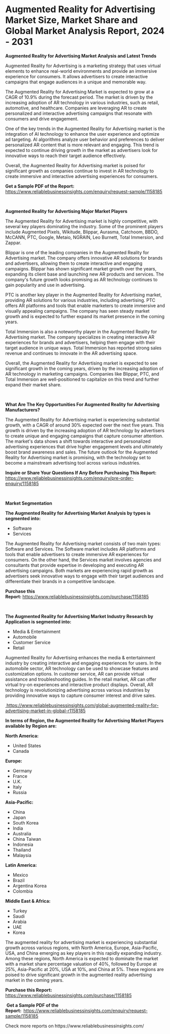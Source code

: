 <p><h1>Augmented Reality for Advertising Market Size, Market Share and Global Market Analysis Report, 2024 - 2031</h1></p><p><strong>Augmented Reality for Advertising Market Analysis and Latest Trends</strong></p>
<p><p>Augmented Reality for Advertising is a marketing strategy that uses virtual elements to enhance real-world environments and provide an immersive experience for consumers. It allows advertisers to create interactive campaigns that engage audiences in a unique and memorable way.</p><p>The Augmented Reality for Advertising Market is expected to grow at a CAGR of 10.9% during the forecast period. The market is driven by the increasing adoption of AR technology in various industries, such as retail, automotive, and healthcare. Companies are leveraging AR to create personalized and interactive advertising campaigns that resonate with consumers and drive engagement.</p><p>One of the key trends in the Augmented Reality for Advertising market is the integration of AI technology to enhance the user experience and optimize ad targeting. AI algorithms analyze user behavior and preferences to deliver personalized AR content that is more relevant and engaging. This trend is expected to continue driving growth in the market as advertisers look for innovative ways to reach their target audience effectively.</p><p>Overall, the Augmented Reality for Advertising market is poised for significant growth as companies continue to invest in AR technology to create immersive and interactive advertising experiences for consumers.</p></p>
<p><strong>Get a Sample PDF of the Report:&nbsp;</strong> <a href="https://www.reliablebusinessinsights.com/enquiry/request-sample/1158185">https://www.reliablebusinessinsights.com/enquiry/request-sample/1158185</a></p>
<p>&nbsp;</p>
<p><strong>Augmented Reality for Advertising Major Market Players</strong></p>
<p><p>The Augmented Reality for Advertising market is highly competitive, with several key players dominating the industry. Some of the prominent players include Augmented Pixels, Wikitude, Blippar, Aurasma, Catchoom, BBDO, McCANN, PTC, Google, Metaio, NGRAIN, Leo Burnett, Total Immersion, and Zappar.</p><p>Blippar is one of the leading companies in the Augmented Reality for Advertising market. The company offers innovative AR solutions for brands and advertisers, allowing them to create interactive and engaging campaigns. Blippar has shown significant market growth over the years, expanding its client base and launching new AR products and services. The company's future growth looks promising as AR technology continues to gain popularity and use in advertising.</p><p>PTC is another key player in the Augmented Reality for Advertising market, providing AR solutions for various industries, including advertising. PTC offers AR platforms and tools that enable marketers to create immersive and visually appealing campaigns. The company has seen steady market growth and is expected to further expand its market presence in the coming years.</p><p>Total Immersion is also a noteworthy player in the Augmented Reality for Advertising market. The company specializes in creating interactive AR experiences for brands and advertisers, helping them engage with their target audience in unique ways. Total Immersion has reported strong sales revenue and continues to innovate in the AR advertising space.</p><p>Overall, the Augmented Reality for Advertising market is expected to see significant growth in the coming years, driven by the increasing adoption of AR technology in marketing campaigns. Companies like Blippar, PTC, and Total Immersion are well-positioned to capitalize on this trend and further expand their market share.</p></p>
<p>&nbsp;</p>
<p><strong>What Are The Key Opportunities For Augmented Reality for Advertising Manufacturers?</strong></p>
<p><p>The Augmented Reality for Advertising market is experiencing substantial growth, with a CAGR of around 30% expected over the next five years. This growth is driven by the increasing adoption of AR technology by advertisers to create unique and engaging campaigns that capture consumer attention. The market's data shows a shift towards interactive and personalized advertising experiences that drive higher engagement levels and ultimately boost brand awareness and sales. The future outlook for the Augmented Reality for Advertising market is promising, with the technology set to become a mainstream advertising tool across various industries.</p></p>
<p><strong>Inquire or Share Your Questions If Any Before Purchasing This Report:</strong> <a href="https://www.reliablebusinessinsights.com/enquiry/pre-order-enquiry/1158185">https://www.reliablebusinessinsights.com/enquiry/pre-order-enquiry/1158185</a></p>
<p>&nbsp;</p>
<p><strong>Market Segmentation</strong></p>
<p><strong>The Augmented Reality for Advertising Market Analysis by types is segmented into:</strong></p>
<p><ul><li>Software</li><li>Services</li></ul></p>
<p><p>The Augmented Reality for Advertising market consists of two main types: Software and Services. The Software market includes AR platforms and tools that enable advertisers to create immersive AR experiences for consumers. On the other hand, the Services market involves agencies and consultants that provide expertise in developing and executing AR advertising campaigns. Both markets are experiencing rapid growth as advertisers seek innovative ways to engage with their target audiences and differentiate their brands in a competitive landscape.</p></p>
<p><strong>Purchase this Report:&nbsp;</strong><a href="https://www.reliablebusinessinsights.com/purchase/1158185">https://www.reliablebusinessinsights.com/purchase/1158185</a></p>
<p>&nbsp;</p>
<p><strong>The Augmented Reality for Advertising Market Industry Research by Application is segmented into:</strong></p>
<p><ul><li>Media & Entertainment</li><li>Automobile</li><li>Customer Service</li><li>Retail</li></ul></p>
<p><p>Augmented Reality for Advertising enhances the media & entertainment industry by creating interactive and engaging experiences for users. In the automobile sector, AR technology can be used to showcase features and customization options. In customer service, AR can provide virtual assistance and troubleshooting guides. In the retail market, AR can offer virtual try-on experiences and interactive product displays. Overall, AR technology is revolutionizing advertising across various industries by providing innovative ways to capture consumer interest and drive sales.</p></p>
<p><a href="https://www.reliablebusinessinsights.com/global-augmented-reality-for-advertising-market-in-global-r1158185">&nbsp;https://www.reliablebusinessinsights.com/global-augmented-reality-for-advertising-market-in-global-r1158185</a></p>
<p><strong>In terms of Region, the Augmented Reality for Advertising Market Players available by Region are:</strong></p>
<p>
    <p> <strong> North America: </strong>
        <ul>
            <li>United States</li>
            <li>Canada</li>
        </ul>
        </p> 
    <p> <strong> Europe: </strong>
        <ul>
            <li>Germany</li>
            <li>France</li>
            <li>U.K.</li>
            <li>Italy</li>
            <li>Russia</li>
        </ul>
        </p> 
    <p> <strong> Asia-Pacific: </strong>
        <ul>
            <li>China</li>
            <li>Japan</li>
            <li>South Korea</li>
            <li>India</li>
            <li>Australia</li>
            <li>China Taiwan</li>
            <li>Indonesia</li>
            <li>Thailand</li>
            <li>Malaysia</li>
        </ul>
        </p> 
    <p> <strong> Latin America: </strong>
        <ul>
            <li>Mexico</li>
            <li>Brazil</li>
            <li>Argentina Korea</li>
            <li>Colombia</li>
        </ul>
        </p> 
    <p> <strong> Middle East & Africa: </strong>
        <ul>
            <li>Turkey</li>
            <li>Saudi</li>
            <li>Arabia</li>
            <li>UAE</li>
            <li>Korea</li>
        </ul>
    </p>
    </p>
<p><p>The augmented reality for advertising market is experiencing substantial growth across various regions, with North America, Europe, Asia-Pacific, USA, and China emerging as key players in this rapidly expanding industry. Among these regions, North America is expected to dominate the market with a market share percentage valuation of 40%, followed by Europe at 25%, Asia-Pacific at 20%, USA at 10%, and China at 5%. These regions are poised to drive significant growth in the augmented reality advertising market in the coming years.</p></p>
<p><strong>Purchase this Report: </strong><a href="https://www.reliablebusinessinsights.com/purchase/1158185">https://www.reliablebusinessinsights.com/purchase/1158185</a></p>
<p>&nbsp;<strong>Get a Sample PDF of the Report:&nbsp;&nbsp;</strong><a href="https://www.reliablebusinessinsights.com/enquiry/request-sample/1158185">https://www.reliablebusinessinsights.com/enquiry/request-sample/1158185</a></p>
<p><strong></strong></p>
<p>Check more reports on https://www.reliablebusinessinsights.com/</p>